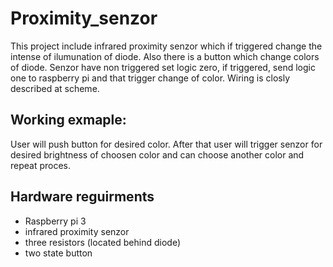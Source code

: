# Proximity_senzor
This project include infrared proximity senzor which if triggered change the intense of ilumunation of diode. 
Also there is a button which change colors of diode. Senzor have non triggered set logic zero, if triggered, send logic one to raspberry pi and that trigger change of color. Wiring is closly described at scheme.

## Working exmaple:
User will push button for desired color. After that user will trigger senzor for desired brightness of choosen color and can choose
another color and repeat proces. 

## Hardware reguirments
- Raspberry pi 3
- infrared proximity senzor
- three resistors (located behind diode)
- two state button
